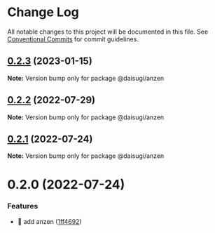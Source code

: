 # Change Log

All notable changes to this project will be documented in this file.
See [Conventional Commits](https://conventionalcommits.org) for commit guidelines.

## [0.2.3](https://github.com/daisugiland/daisugi/compare/@daisugi/anzen@0.2.2...@daisugi/anzen@0.2.3) (2023-01-15)

**Note:** Version bump only for package @daisugi/anzen





## [0.2.2](https://github.com/daisugiland/daisugi/compare/@daisugi/anzen@0.2.1...@daisugi/anzen@0.2.2) (2022-07-29)

**Note:** Version bump only for package @daisugi/anzen

## [0.2.1](https://github.com/daisugiland/daisugi/compare/@daisugi/anzen@0.2.0...@daisugi/anzen@0.2.1) (2022-07-24)

**Note:** Version bump only for package @daisugi/anzen

# 0.2.0 (2022-07-24)

### Features

* :construction_worker: add anzen ([1ff4692](https://github.com/daisugiland/daisugi/commit/1ff4692704b5729f1c01265039525bbf9cbff8d6))
